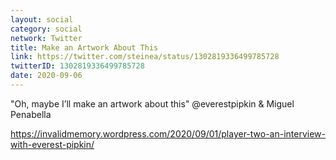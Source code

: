 ```yaml
---
layout: social
category: social
network: Twitter
title: Make an Artwork About This
link: https://twitter.com/steinea/status/1302819336499785728
twitterID: 1302819336499785728
date: 2020-09-06
---
```


"Oh, maybe I’ll make an artwork about this" @everestpipkin & Miguel Penabella

<https://invalidmemory.wordpress.com/2020/09/01/player-two-an-interview-with-everest-pipkin/>
